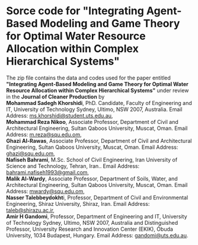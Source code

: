 # Sorce code for **"Integrating Agent-Based Modeling and Game Theory for Optimal Water Resource Allocation within Complex Hierarchical Systems"**
The zip file contains the data and codes used for the paper entitled <br>
**"Integrating Agent-Based Modeling and Game Theory for Optimal Water Resource Allocation within Complex Hierarchical Systems"** under review in the **Journal of Cleaner Production** by <br>
**Mohammad Sadegh Khorshidi**, PhD. Candidate, Faculty of Engineering and IT, University of Technology Sydney, Ultimo, NSW 2007, Australia. Email Address: ms.khorshidi@student.uts.edu.au,<br>
**Mohammad Reza Nikoo**, Associate Professor, Department of Civil and Architectural Engineering, Sultan Qaboos University, Muscat, Oman. Email Address: m.reza@squ.edu.om,<br>
**Ghazi Al-Rawas**, Associate Professor, Department of Civil and Architectural Engineering, Sultan Qaboos University, Muscat, Oman. Email Address: ghazi@squ.edu.om,<br>
**Nafiseh Bahrami**, M.Sc. School of Civil Engineering, Iran University of Science and Technology, Tehran, Iran.. Email Address: bahrami.nafiseh1993@gmail.com,<br>
**Malik Al-Wardy**, Associate Professor, Department of Soils, Water, and Architectural Engineering, Sultan Qaboos University, Muscat, Oman. Email Address: mwardy@squ.edu.om,<br>
**Nasser Talebbeydokht**i, Professor, Department of Civil and Environmental Engineering, Shiraz University, Shiraz, Iran. Email Address: taleb@shirazu.ac.ir,<br>
**Amir H Gandomi**, Professor, Department of Engineering and IT, University of Technology Sydney, Ultimo, NSW 2007, Australia and Distinguished Professor, University Research and Innovation Center (EKIK), Óbuda University, 1034 Budapest, Hungary. Email Address: gandomi@uts.edu.au.
